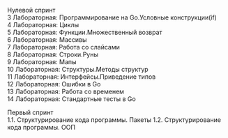 Нулевой спринт <br />
3 Лабораторная: Программирование на Go.Условные конструкции(if)<br />
4 Лабораторная: Циклы<br />
5 Лабораторная: Функции.Множественный возврат<br />
6 Лабораторная: Массивы<br />
7 Лабораторная: Работа со слайсами<br />
8 Лабораторная: Строки.Руны<br />
9 Лабораторная: Мапы<br />
10 Лабораторная: Структуры.Методы структур<br />
11 Лабораторная: Интерфейсы.Приведение типов<br />
12 Лабораторная: Ошибки в Go<br />
13 Лабораторная: Работа со временем<br />
14 Лабораторная: Стандартные тесты в Go

Первый спринт <br />
1.1. Структурирование кода программы. Пакеты
1.2. Структурирование кода программы. ООП
